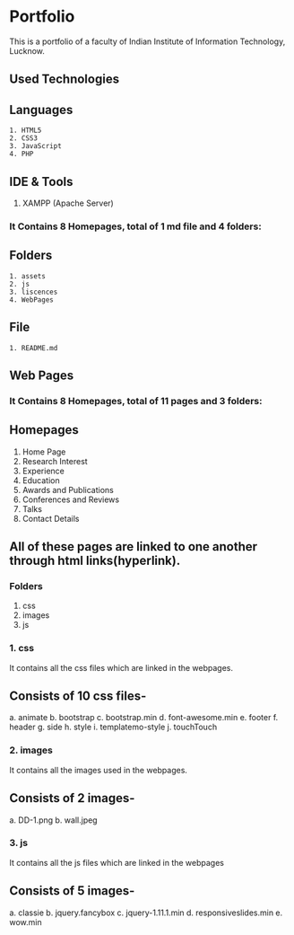 # Portfolio
 This is a portfolio of a faculty of Indian Institute of Information Technology, Lucknow.

## Used Technologies

## Languages
	1. HTML5
 	2. CSS3
  	3. JavaScript
  	4. PHP 

## IDE & Tools
  1. XAMPP (Apache Server)
  
### It Contains 8 Homepages, total of 1 md file and 4 folders: 
  ## Folders
	1. assets
	2. js
	3. liscences
	4. WebPages
  ## File
    1. README.md

## Web Pages
### It Contains 8 Homepages, total of 11 pages and 3 folders:  
## Homepages
  1. Home Page
  2. Research Interest 
  3. Experience 
  4. Education 
  5. Awards and Publications 
  6. Conferences and Reviews 
  7. Talks
  8. Contact Details
    
## All of these pages are linked to one another through html links(hyperlink).

### Folders
  1. css
  2. images
  3. js 

### 1. css
It contains all the css files which are linked in the webpages.

## Consists of 10 css files-
  a. animate
  b. bootstrap
  c. bootstrap.min
  d. font-awesome.min
  e. footer
  f. header
  g. side
  h. style
  i. templatemo-style
  j. touchTouch
  
### 2. images
It contains all the images used in the webpages.

## Consists of 2 images-
  a. DD-1.png
  b. wall.jpeg
  
### 3. js
It contains all the js files which are linked in the webpages

## Consists of 5 images-
  a. classie
  b. jquery.fancybox
  c. jquery-1.11.1.min
  d. responsiveslides.min
  e. wow.min
  
